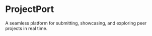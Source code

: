 # ProjectPort
A seamless platform for submitting, showcasing, and exploring peer projects in real time.
